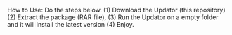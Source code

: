 How to Use:
Do the steps below.
(1) Download the Updator  (this repository)
(2) Extract the package (RAR file),
(3) Run the Updator on a empty folder and it will install the latest version
(4) Enjoy.

